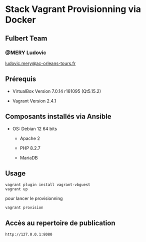 # Stack Vagrant Provisionning via Docker

## Fulbert Team

### @MERY Ludovic

ludovic.mery@ac-orleans-tours.fr

## Prérequis

* VirtualBox	Version 7.0.14 r161095 (Qt5.15.2)

* Vagrant	Version 2.4.1

## Composants installés via Ansible

* OS: Debian 12 64 bits
  
  * Apache 2
  
  * PHP 8.2.7

  * MariaDB

## Usage

    vagrant plugin install vagrant-vbguest
    vagrant up

pour lancer le provisionning

    vagrant provision

## Accès au repertoire de publication

    http://127.0.0.1:8080
